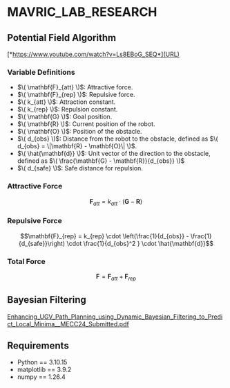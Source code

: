 # MAVRIC_LAB_RESEARCH

## Potential Field Algorithm
[*https://www.youtube.com/watch?v=Ls8EBoG_SEQ*](URL)

### Variable Definitions
- $\( \mathbf{F}_{att} \)$: Attractive force.
- $\( \mathbf{F}_{rep} \)$: Repulsive force.
- $\( k_{att} \)$:          Attraction constant.
- $\( k_{rep} \)$:          Repulsion constant.
- $\( \mathbf{G} \)$:       Goal position.
- $\( \mathbf{R} \)$:       Current position of the robot.
- $\( \mathbf{O} \)$:       Position of the obstacle.
- $\( d_{obs} \)$:          Distance from the robot to the obstacle, defined as $\( d_{obs} = \|\mathbf{R} - \mathbf{O}\| \)$.
- $\( \hat{\mathbf{d}} \)$: Unit vector of the direction to the obstacle, defined as $\( \frac{\mathbf{G} - \mathbf{R}}{d_{obs}} \)$
- $\( d_{safe} \)$:         Safe distance for repulsion.

### Attractive Force

```math
\mathbf{F}_{att} = k_{att} \cdot (\mathbf{G} - \mathbf{R})
```

### Repulsive Force

```math
\mathbf{F}_{rep} = k_{rep} \cdot \left(\frac{1}{d_{obs}} - \frac{1}{d_{safe}}\right) \cdot \frac{1}{d_{obs}^2 } \cdot \hat{\mathbf{d}}
```

### Total Force

```math
\mathbf{F} = \mathbf{F}_{att} + \mathbf{F}_{rep}
```

## Bayesian Filtering
[Enhancing_UGV_Path_Planning_using_Dynamic_Bayesian_Filtering_to_Predict_Local_Minima__MECC24_Submitted.pdf](https://github.com/user-attachments/files/17441939/Enhancing_UGV_Path_Planning_using_Dynamic_Bayesian_Filtering_to_Predict_Local_Minima__MECC24_Submitted.pdf)


## Requirements
- Python == 3.10.15
- matplotlib == 3.9.2
- numpy == 1.26.4
